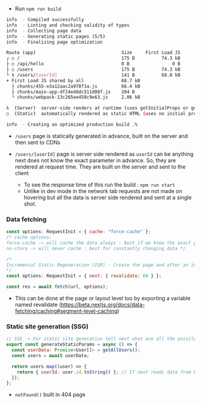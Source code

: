 - Run `npm run build`

```sh
info  - Compiled successfully
info  - Linting and checking validity of types
info  - Collecting page data
info  - Generating static pages (5/5)
info  - Finalizing page optimization

Route (app)                                Size     First Load JS
┌ ○ /                                      175 B          74.3 kB
├ ○ /api/hello                             0 B                0 B
├ ○ /users                                 175 B          74.3 kB
└ λ /users/[userId]                        141 B          68.8 kB
+ First Load JS shared by all              68.7 kB
  ├ chunks/455-e3a12aac2a978f1a.js         66.4 kB
  ├ chunks/main-app-df24e48dc511d08f.js    204 B
  └ chunks/webpack-13c265ee458c9e63.js     2.06 kB

λ  (Server)  server-side renders at runtime (uses getInitialProps or getServerSideProps)
○  (Static)  automatically rendered as static HTML (uses no initial props)

info  - Creating an optimized production build .%
```

- `/users` page is statically generated in advance, built on the server and then sent to CDNs

- `/users/[userId]` page is server side rendered as `userId` can be anything next does not know the exact parameter in advance. So, they are rendered at request time. They are built on the server and sent to the client

  - To see the response time of this run the build : `npm run start`
  - Unlike in dev mode in the network tab requests are not made on hovering but all the data is server side rendered and sent at a single shot.

### Data fetching

```js
const options: RequestInit = { cache: "force-cache" };
/* cache options:
force-cache -> will cache the data always : best if we know the exact params and are sure they wont change. (Next caches data by default using this setting)
no-store -> will never cache : best for constantly changing data */

/*
Incremental Static Regeneration (ISR) - Create the page and after an interval in seconds, check if there is an update - const options: RequestInit = { next: { revalidate: 60 } }; // 60s
*/
const options: RequestInit = { next: { revalidate: 60 } };

const res = await fetch(url, options);
```

- This can be done at the page or layout level too by exporting a variable named revalidate (https://beta.nextjs.org/docs/data-fetching/caching#segment-level-caching)

### Static site generation (SSG)

```js
// SSG -> For static site generation tell next what are all the possile values of params before hand
export const generateStaticParams = async () => {
  const userData: Promise<User[]> = getAllUsers();
  const users = await userData;

  return users.map((user) => {
    return { userId: user.id.toString() }; // If next reads data from browser URL it is a string but since we are generating userIds statically we should convert number to string.
  });
};
```

- `notFound()` built in 404 page

